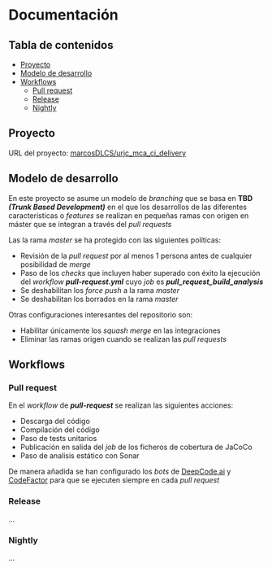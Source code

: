 # Documentación<!-- omit in toc -->

## Tabla de contenidos<!-- omit in toc -->

- [Proyecto](#proyecto)
- [Modelo de desarrollo](#modelo-de-desarrollo)
- [Workflows](#workflows)
  - [Pull request](#pull-request)
  - [Release](#release)
  - [Nightly](#nightly)

## Proyecto

URL del proyecto: [marcosDLCS/urjc_mca_ci_delivery](https://github.com/marcosDLCS/urjc_mca_ci_delivery)

## Modelo de desarrollo

En este proyecto se asume un modelo de *branching* que se basa en **TBD *(Trunk Based Development)*** en el que los desarrollos de las diferentes características o *features* se realizan en pequeñas ramas con origen en máster que se integran a través del *pull requests*

Las la rama *master* se ha protegido con las siguientes políticas:

- Revisión de la *pull request* por al menos 1 persona antes de cualquier posibilidad de *merge*
- Paso de los *checks* que incluyen haber superado con éxito la ejecución del *workflow* ***pull-request.yml*** cuyo *job* es ***pull_request_build_analysis***
- Se deshabilitan los *force push* a la rama *master*
- Se deshabilitan los borrados en la rama *master*

Otras configuraciones interesantes del repositorio son:

- Habilitar únicamente los *squash merge* en las integraciones
- Eliminar las ramas origen cuando se realizan las *pull requests*

## Workflows

### Pull request

En el *workflow* de ***pull-request*** se realizan las siguientes acciones:

- Descarga del código
- Compilación del código
- Paso de tests unitarios
- Publicación en salida del *job* de los ficheros de cobertura de JaCoCo
- Paso de analisis estático con Sonar

De manera añadida se han configurado los *bots* de [DeepCode.ai](https://www.deepcode.ai/) y [CodeFactor](https://www.codefactor.io/) para que se ejecuten siempre en cada *pull request*

### Release

...

### Nightly

...
